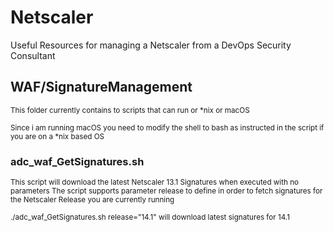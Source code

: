 # Netscaler
Useful Resources for managing a Netscaler from a DevOps Security Consultant


## WAF/SignatureManagement

<small>This folder currently contains to scripts that can run or *nix or macOS

Since i am running macOS you need to modify the shell to bash as instructed in the script if you are on a *nix based OS</small>

### adc_waf_GetSignatures.sh
<small>This script will download the latest Netscaler 13.1 Signatures when executed with no parameters
The script supports parameter release to define in order to fetch signatures for the Netscaler Release 
you are currently running 

./adc_waf_GetSignatures.sh release="14.1" will download latest signatures for 14.1
</small>

